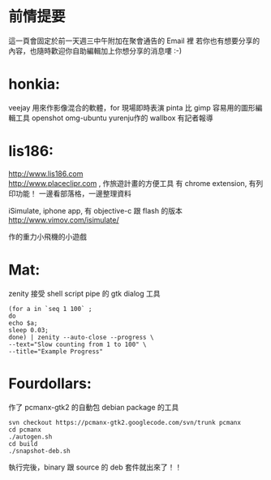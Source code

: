 


# 前情提要

這一頁會固定於前一天週三中午附加在聚會通告的 Email 裡
若你也有想要分享的內容，也隨時歡迎你自助編輯加上你想分享的消息嘍 :-)

# honkia:

veejay 用來作影像混合的軟體，for 現場即時表演
pinta 比 gimp 容易用的圖形編輯工具
openshot
omg-ubuntu
yurenju作的 wallbox 有記者報導


# lis186:

<http://www.lis186.com>  
<http://www.placeclipr.com>   , 作旅遊計畫的方便工具
有 chrome extension, 有列印功能！
一邊看部落格，一邊整理資料

iSimulate, iphone app, 有 objective-c 跟 flash 的版本
<http://www.vimov.com/isimulate/>  

作的重力小飛機的小遊戲


# Mat:

zenity 接受 shell script pipe 的 gtk dialog 工具


    (for a in `seq 1 100` ;
    do
    echo $a;
    sleep 0.03;
    done) | zenity --auto-close --progress \
    --text="Slow counting from 1 to 100" \
    --title="Example Progress"


# Fourdollars:

作了 pcmanx-gtk2 的自動包 debian package 的工具



    svn checkout https://pcmanx-gtk2.googlecode.com/svn/trunk pcmanx
    cd pcmanx
    ./autogen.sh
    cd build
    ./snapshot-deb.sh


執行完後，binary 跟 source 的 deb 套件就出來了！！